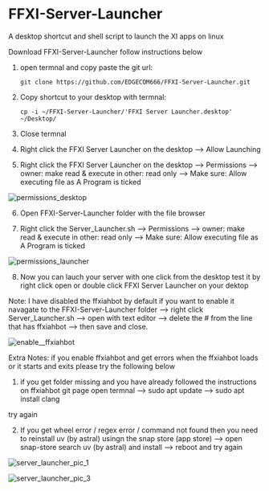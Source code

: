 # FFXI-Server-Launcher
A desktop shortcut and shell script to launch the XI apps on linux

Download FFXI-Server-Launcher follow instructions below

1. open termnal and copy paste the git url:
  
    ```git clone https://github.com/EDGECOM666/FFXI-Server-Launcher.git```

   

2. Copy shortcut to your desktop with termnal:

    ```cp -i ~/FFXI-Server-Launcher/'FFXI Server Launcher.desktop' ~/Desktop/```


3. Close termnal

4. Right click the FFXI Server Launcher on the desktop -->  Allow Launching

5. Right click the FFXI Server Launcher on the desktop --> Permissions -->  owner: make read & execute in other: read only --> Make sure: Allow executing file as A Program is ticked

  ![permissions_desktop](https://github.com/user-attachments/assets/b6b0b9db-f327-4581-99eb-6834374abbcd)


6. Open FFXI-Server-Launcher folder with the file browser

7. Right click the Server_Launcher.sh --> Permissions -->  owner: make read & execute in other: read only --> Make sure: Allow executing file as A Program is ticked

  ![permissions_launcher](https://github.com/user-attachments/assets/c60ae704-18df-47c6-a918-3bb686dacd01)


8. Now you can lauch your server with one click from the desktop test it by right click open or double click FFXI Server Launcher on your dektop

Note: I have disabled the ffxiahbot by default if you want to enable it navagate to the FFXI-Server-Launcher folder --> right click Server_Launcher.sh --> open with text editor --> delete the # from the line that has ffxiahbot --> then save and close.

![enable__ffxiahbot](https://github.com/user-attachments/assets/ecb13880-277a-4ba8-a595-a509c62692d5)

Extra Notes: if you enable ffxiahbot and get errors when the ffxiahbot loads or it starts and exits please try the following below

1. if you get folder missing and you have already followed the instructions on ffxiahbot git page open termnal --> sudo apt update --> sudo apt install clang

try again

2. If you get wheel error / regex error / command not found then you need to reinstall uv (by astral) usingn the snap store (app store) --> open snap-store search uv (by astral) and install --> reboot and try again

![server_launcher_pic_1](https://github.com/user-attachments/assets/49eadc88-f7de-42a8-a88e-d175401f6a2c)

![server_launcher_pic_3](https://github.com/user-attachments/assets/e75ab17f-560c-4b81-83a6-b6097acc130e)
